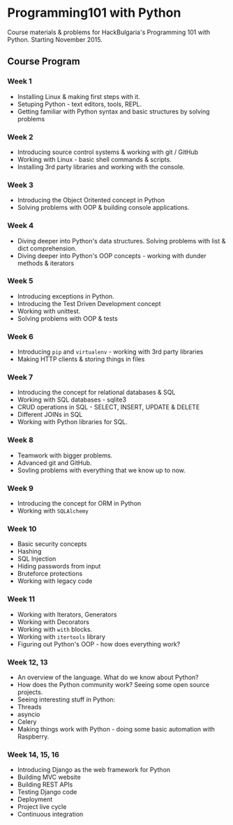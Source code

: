 # Programming101 with Python

Course materials &amp; problems for HackBulgaria's Programming 101 with Python. Starting November 2015.

## Course Program

### Week 1

* Installing Linux & making first steps with it.
* Setuping Python - text editors, tools, REPL.
* Getting familiar with Python syntax and basic structures by solving problems

### Week 2

* Introducing source control systems & working with git / GitHub
* Working with Linux - basic shell commands & scripts.
* Installing 3rd party libraries and working with the console.

### Week 3

* Introducing the Object Oritented concept in Python
* Solving problems with OOP & building console applications.

### Week 4

* Diving deeper into Python's data structures. Solving problems with list & dict comprehension.
* Diving deeper into Python's OOP concepts - working with dunder methods & iterators

### Week 5

* Introducing exceptions in Python.
* Introducing the Test Driven Development concept
* Working with unittest.
* Solving problems with OOP & tests

### Week 6

* Introducing `pip` and `virtualenv` - working with 3rd party libraries
* Making HTTP clients & storing things in files

### Week 7

* Introducing the concept for relational databases & SQL
* Working with SQL databases - sqlite3
* CRUD operations in SQL - SELECT, INSERT, UPDATE & DELETE
* Different JOINs in SQL
* Working with Python libraries for SQL.

### Week 8

* Teamwork with bigger problems. 
* Advanced git and GitHub.
* Sovling problems with everything that we know up to now.

### Week 9

* Introducing the concept for ORM in Python
* Working with `SQLAlchemy`

### Week 10

* Basic security concepts
 *  Hashing
 *  SQL Injection
 *  Hiding passwords from input
 *  Bruteforce protections
* Working with legacy code

### Week 11

* Working with Iterators, Generators
* Working with Decorators
* Working with `with` blocks.
* Working with `itertools` library
* Figuring out Python's OOP - how does everything work?

### Week 12, 13

* An overview of the language. What do we know about Python?
* How does the Python community work? Seeing some open source projects.
* Seeing interesting stuff in Python:
 * Threads
 * asyncio
 * Celery
* Making things work with Python - doing some basic automation with Raspberry.


### Week 14, 15, 16

* Introducing Django as the web framework for Python
* Building MVC website
* Building REST APIs
* Testing Django code
* Deployment 
* Project live cycle
* Continuous integration
